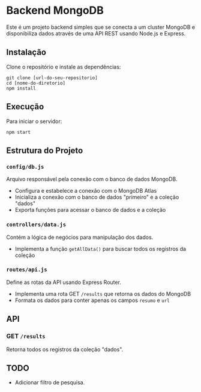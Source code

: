 # Backend MongoDB

Este é um projeto backend simples que se conecta a um cluster MongoDB e disponibiliza dados através de uma API REST usando Node.js e Express.

## Instalação

Clone o repositório e instale as dependências:

```
git clone [url-do-seu-repositorio]
cd [nome-do-diretorio]
npm install
```

## Execução

Para iniciar o servidor:

```
npm start
```

## Estrutura do Projeto

### `config/db.js`

Arquivo responsável pela conexão com o banco de dados MongoDB.
- Configura e estabelece a conexão com o MongoDB Atlas
- Inicializa a conexão com o banco de dados "primeiro" e a coleção "dados"
- Exporta funções para acessar o banco de dados e a coleção

### `controllers/data.js`

Contém a lógica de negócios para manipulação dos dados.
- Implementa a função `getAllData()` para buscar todos os registros da coleção

### `routes/api.js`

Define as rotas da API usando Express Router.
- Implementa uma rota GET `/results` que retorna os dados do MongoDB
- Formata os dados para conter apenas os campos `resumo` e `url`

## API

### GET `/results`

Retorna todos os registros da coleção "dados".

## TODO
- Adicionar filtro de pesquisa.